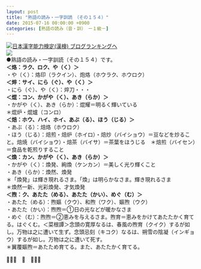 ```yaml
---
layout: post
title: "熟語の読み・一字訓読　（その１５４）"
date: 2015-07-16 00:00:00 +0900
categories: [熟語の読み（音・訓）　ー１級－]
---
```


[![](/syuusyuu9701/assets/images/熟語の読み・一字訓読-（その１５４）-br_c_3028_1.gif)](http://blog.with2.net/link.php?1659096:3028 "日本漢字能力検定(漢検) ブログランキングへ")[日本漢字能力検定(漢検) ブログランキングへ](http://blog.with2.net/link.php?1659096:3028)  
![](/syuusyuu9701/assets/images/熟語の読み・一字訓読-（その１５４）-3d8d21f806c5edc79950404e8dab58e0.png)  
●熟語の読み・一字訓読（その１５４）です。  
**＜烙：ラク、ロク、や（く）＞**  
・や（く）：烙印（ラクイン）、炮烙（ホウラク、ホウロク）  
**＜焠：サイ、にら（ぐ）、や（く）＞**  
・にら（ぐ）、や（く）：焠刀・・・  
**＜焜：コン、かがや（く）、あき（らか）＞**  
・かがや（く）、あき（らか）：焜耀＝明るく輝いている  
＊焜炉・焜爐（コンロ）  
**＜焙：ホウ、ハイ、ホイ、あぶ（る）、ほう（じる）＞**  
・あぶ（る）：焙烙（ホウロク）  
・ほう（じる）：焙煎・焙炉（ホイロ）・焙炒（バイショウ）＝豆などを炒ること。焙焼（バイショウ）・焙茶（バイサ）＝茶葉をほうじる　＊焙煎（バイセン）＝食品を乾煎りすること  
**＜煥：カン、かがや（く）、あき（らか）＞**  
・かがや（く）：煥発、絢煥（ケンカン）＝美しく光り輝くこと  
・あき（らか）：煥然、煥発  
＊「煥発」は輝き現れるさま。「煥」は明らかなさま。輝き現れるさま  
＊煥然一新、光彩煥発、才気煥発  
**＜煦：ク、あたた（める）、あたた（かい）、めぐ（む）＞**  
・あたた（める）：煦嫗（クウ）、和煦（ワク）、嫗煦（ウク）  
・あたた（かい）：煦煦＝①日の光などが暖かなさま  
・めぐ（む）：煦煦＝②恵みを与えるさま。煦育＝恵みをかけてあたたかく育てる。はぐくむ。＜菜根譚＞念頭の寛厚なるは、春風の煦育（クイク）するが如し。万物は之に遭いて生ず。念頭忌刻（キコク）なるは、朔雪の陰凝（インギョウ）するが如し。万物は之に遭いて死す。  
＊翼覆嫗煦＝あたため育てる。また、あたたかく育てる。  
  
👋👋👋　🐑　👋👋👋  
  